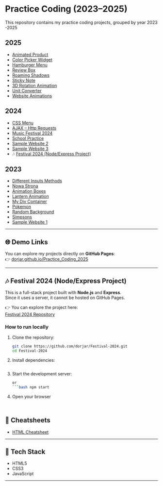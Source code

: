 # Practice Coding (2023–2025)

This repository contains my practice coding projects, grouped by year 2023 -2025


## 2025
- [Animated Product](./2025/Animated_Product/)
- [Color Picker Widget](./2025/Color_Picker_Widget/)
- [Hamburger Menu](./2025/Hamburger_Menu/)
- [Review Box](./2025/Review_Box/)
- [Roaming Shadows](./2025/Roaming_Shadows/)
- [Sticky Note](./2025/Sticky-Note/)
- [3D Rotation Animation](./2025/3D_Roatation_Animation//)
- [Unit Converter](./2025/Unit_Converter/)
- [Website Animations](./2025/website-animations/)

## 2024
- [CSS Menu](./2024/CSS_Menu/)
- [AJAX – Http Requests](./2024/AJAX%20-%20Http%20Requests/)
- [Music Festival 2024](./2024/Web_Assessment_2024/)
- [School Practice](./2024/Week%204/)
- [Sample Website 2](./2024/Sample_website/)
- [Sample Website 3](./2024/www.WEBSIDE/)
- 🎶 [Festival 2024 (Node/Express Project)](https://github.com/dorjar/Festival-2024)

## 2023
- [Different Inputs Methods](./2023/different_inputs_methods/)
- [Nowa Strona](./2023/Nowa%20Strona/)
- [Animation Boxes](./2023/Animations_Boxes/)
- [Lantern Animation](./2023/Lantern_Animation/)
- [My Div Container](./2023/MyDivContainer/)
- [Pokemon](./2023/pokemon/)
- [Random Background](./2023/RandomBackground/)
- [Simpsons](./2023/simpsons/)
- [Sample Website 1](./2023/Completed%20HTML/)

---

## 🌐 Demo Links
You can explore my projects directly on **GitHub Pages**:  
👉 [dorjar.github.io/Practice_Coding_2025](https://dorjar.github.io/Practice_Coding_2025/)  





---
## 🎶 Festival 2024 (Node/Express Project)

This is a full-stack project built with **Node.js** and **Express**.  
Since it uses a server, it cannot be hosted on GitHub Pages.  

👉 You can explore the project here:  
[Festival 2024 Repository](https://github.com/dorjar/Festival-2024)

### How to run locally
1. Clone the repository:
   ```bash
   git clone https://github.com/dorjar/Festival-2024.git
   cd Festival-2024

2. Install dependencies:
   ```bash npm install

3. Start the development server: 
    ```bash node index.js
    or
    ```bash npm start
    
4. Open your browser
   ```bash http://localhost:5000/



## 📘 Cheatsheets
- [HTML Cheatsheet](./HTML_Cheatsheet.md)

---

## 🔧 Tech Stack
- HTML5  
- CSS3  
- JavaScript 


---








